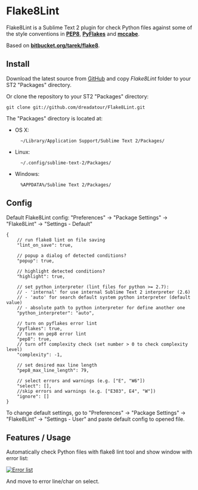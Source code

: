 Flake8Lint
=========

Flake8Lint is a Sublime Text 2 plugin for check Python files against some of the style conventions in **[PEP8](http://www.python.org/dev/peps/pep-0008/)**, **[PyFlakes](https://launchpad.net/pyflakes)** and **[mccabe](http://nedbatchelder.com/blog/200803/python_code_complexity_microtool.html)**.

Based on **[bitbucket.org/tarek/flake8](https://bitbucket.org/tarek/flake8)**.

Install
-------

Download the latest source from [GitHub](https://github.com/dreadatour/Flake8Lint/zipball/master) and copy *Flake8Lint* folder to your ST2 "Packages" directory.

Or clone the repository to your ST2 "Packages" directory:

    git clone git://github.com/dreadatour/Flake8Lint.git


The "Packages" directory is located at:

* OS X:

        ~/Library/Application Support/Sublime Text 2/Packages/

* Linux:

        ~/.config/sublime-text-2/Packages/

* Windows:

        %APPDATA%/Sublime Text 2/Packages/

Config
------

Default Flake8Lint config: "Preferences" -> "Package Settings" -> "Flake8Lint" -> "Settings - Default"

	{
		// run flake8 lint on file saving
		"lint_on_save": true,

		// popup a dialog of detected conditions?
		"popup": true,

		// highlight detected conditions?
		"highlight": true,

		// set python interpreter (lint files for python >= 2.7):
		// - 'internal' for use internal Sublime Text 2 interpreter (2.6)
		// - 'auto' for search default system python interpreter (default value)
		// - absolute path to python interpreter for define another one
		"python_interpreter": "auto",

		// turn on pyflakes error lint
		"pyflakes": true,
		// turn on pep8 error lint
		"pep8": true,
		// turn off complexity check (set number > 0 to check complexity level)
		"complexity": -1,

		// set desired max line length
		"pep8_max_line_length": 79,

		// select errors and warnings (e.g. ["E", "W6"])
		"select": [],
		//skip errors and warnings (e.g. ["E303", E4", "W"])
		"ignore": []
	}

To change default settings, go to "Preferences" -> "Package Settings" -> "Flake8Lint" -> "Settings - User" and paste default config to opened file.

Features / Usage
----------------

Automatically check Python files with flake8 lint tool and show window with error list:

[![Error list](http://habrastorage.org/storage2/5ac/5f2/ded/5ac5f2ded857d962d1ca78da087a65f7.png)](http://habrastorage.org/storage2/5ac/5f2/ded/5ac5f2ded857d962d1ca78da087a65f7.png)

And move to error line/char on select.
